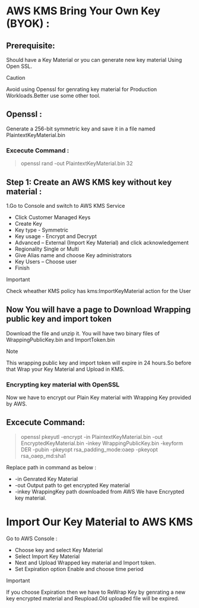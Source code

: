 # AWS KMS Bring Your Own Key (BYOK) :

## Prerequisite: 

Should have a Key Material or you can generate new key material Using Open SSL.
> [!CAUTION]
> Avoid using Openssl for genrating key material for Production Workloads.Better use some other tool.

## Openssl :
Generate a 256-bit symmetric key and save it in a file named PlaintextKeyMaterial.bin
### Excecute Command :
> openssl rand -out PlaintextKeyMaterial.bin 32


## Step 1: Create an AWS KMS key without key material :

1.Go to Console and switch to AWS KMS Service
   - Click Customer Managed Keys
   - Create Key
   - Key type - Symmetric
   - Key usage - Encrypt and Decrypt
   - Advanced – External (Import Key Material) and click acknowledgement
   - Regionality Single or Multi
   - Give Alias name and choose Key administrators
   - Key Users – Choose user
   - Finish
> [!IMPORTANT]
>  Check wheather KMS policy has kms:ImportKeyMaterial action for the User
  
## Now You will have a page to Download Wrapping public key and import token
Download the file and unzip it.
You will have two binary files of WrappingPublicKey.bin and ImportToken.bin

> [!NOTE]
> This wrapping public key and import token will expire in 24 hours.So before that Wrap your Key Material and Upload in KMS.

### Encrypting key material with OpenSSL
Now we have to encrypt our Plain Key material with Wrapping Key provided by AWS.

## Excecute Command:
> openssl pkeyutl -encrypt -in PlaintextKeyMaterial.bin -out EncryptedKeyMaterial.bin -inkey WrappingPublicKey.bin -keyform DER -pubin -pkeyopt rsa_padding_mode:oaep -pkeyopt rsa_oaep_md:sha1

Replace path in command as below :
  - -in Genrated Key Material
  - -out Output path to get encrypted Key material
  - -inkey WrappingKey path downloaded from AWS
We have Encrypted key material.

# Import Our Key Material to AWS KMS
Go to AWS Console :
- Choose key and select Key Material
- Select Import Key Material
- Next and Upload Wrapped key material and Import token.
- Set Expiration option Enable and choose time period

> [!IMPORTANT]
> If you choose Expiration then we have to ReWrap Key by genrating a new key encrypted material and Reupload.Old uploaded file will be expired.
